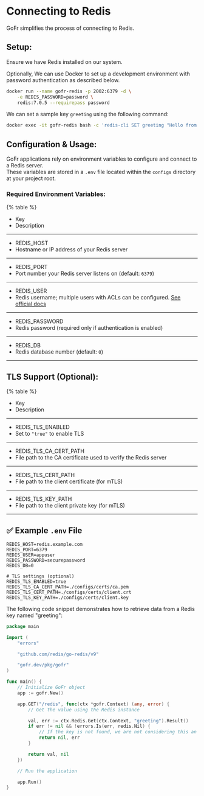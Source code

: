 # Connecting to Redis

GoFr simplifies the process of connecting to Redis.

## Setup:

Ensure we have Redis installed on our system.

Optionally, We can use Docker to set up a development environment with password authentication  as described below.

```bash
docker run --name gofr-redis -p 2002:6379 -d \
	-e REDIS_PASSWORD=password \
	redis:7.0.5 --requirepass password
```

We can set a sample key `greeting` using the following command:

```bash
docker exec -it gofr-redis bash -c 'redis-cli SET greeting "Hello from Redis."'
```

## Configuration & Usage:

GoFr applications rely on environment variables to configure and connect to a Redis server.  
These variables are stored in a `.env` file located within the `configs` directory at your project root.

### Required Environment Variables:

{% table %}

- Key
- Description

---

- REDIS_HOST
- Hostname or IP address of your Redis server

---

- REDIS_PORT
- Port number your Redis server listens on (default: `6379`)

---

- REDIS_USER
- Redis username; multiple users with ACLs can be configured. [See official docs](https://redis.io/docs/latest/operate/oss_and_stack/management/security/acl/)

---

- REDIS_PASSWORD
- Redis password (required only if authentication is enabled)

---

- REDIS_DB
- Redis database number (default: `0`)

---

## TLS Support (Optional):

{% table %}

- Key
- Description

---

- REDIS_TLS_ENABLED
- Set to `"true"` to enable TLS

---

- REDIS_TLS_CA_CERT_PATH
- File path to the CA certificate used to verify the Redis server

---

- REDIS_TLS_CERT_PATH
- File path to the client certificate (for mTLS)

---

- REDIS_TLS_KEY_PATH
- File path to the client private key (for mTLS)

---

## ✅ Example `.env` File

```env
REDIS_HOST=redis.example.com
REDIS_PORT=6379
REDIS_USER=appuser
REDIS_PASSWORD=securepassword
REDIS_DB=0

# TLS settings (optional)
REDIS_TLS_ENABLED=true
REDIS_TLS_CA_CERT_PATH=./configs/certs/ca.pem
REDIS_TLS_CERT_PATH=./configs/certs/client.crt
REDIS_TLS_KEY_PATH=./configs/certs/client.key
```

The following code snippet demonstrates how to retrieve data from a Redis key named "greeting":

```go
package main

import (
	"errors"

	"github.com/redis/go-redis/v9"

	"gofr.dev/pkg/gofr"
)

func main() {
	// Initialize GoFr object
	app := gofr.New()

	app.GET("/redis", func(ctx *gofr.Context) (any, error) {
		// Get the value using the Redis instance

		val, err := ctx.Redis.Get(ctx.Context, "greeting").Result()
		if err != nil && !errors.Is(err, redis.Nil) {
			// If the key is not found, we are not considering this an error and returning ""
			return nil, err
		}

		return val, nil
	})

	// Run the application

	app.Run()
}
```
